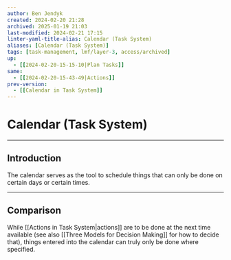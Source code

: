 ```yaml
---
author: Ben Jendyk
created: 2024-02-20 21:28
archived: 2025-01-19 21:03
last-modified: 2024-02-21 17:15
linter-yaml-title-alias: Calendar (Task System)
aliases: [Calendar (Task System)]
tags: [task-management, lmf/layer-3, access/archived] 
up:
  - [[2024-02-20-15-15-10|Plan Tasks]]
same:
  - [[2024-02-20-15-43-49|Actions]]
prev-version:
  - [[Calendar in Task System]]
---
```


# Calendar (Task System)

--- 

## Introduction

The calendar serves as the tool to schedule things that can only be done on certain days or certain times.

--- 

## Comparison

While [[Actions in Task System|actions]] are to be done at the next time available (see also [[Three Models for Decision Making]] for how to decide that), things entered into the calendar can truly only be done where specified.

